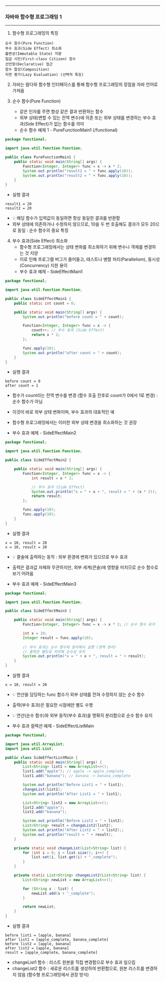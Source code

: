 -----
### 자바와 함수형 프로그래밍 1
-----
1. 함수형 프로그래밍의 특징
```
순수 함수(Pure Function)
부수 효과(Side Effect) 최소화
불변성(Immutable State) 지향
일급 시민(First-class Citizen) 함수
선언형(Declarative) 접근
함수 합성(Composition)
지연 평가(Lazy Evaluation) (선택적 특징)
```

2. 자바는 람다와 함수형 인터페이스를 통해 함수형 프로그래밍의 장점을 자바 언어로 가져옴

3. 순수 함수(Pure Function)
   - 같은 인자를 주면 항상 같은 결과 반환하는 함수
   - 외부 상태(변할 수 있는 전역 변수)에 의존 또는 외부 상태를 변경하는 부수 효과(Side Effect)가 없는 함수를 의미
   - 순수 함수 예제 1 - PureFunctionMain1 (/functional)
```java
package functional;

import java.util.function.Function;

public class PureFunctionMain1 {
    public static void main(String[] args) {
        Function<Integer, Integer> func = x -> x * 2;
        System.out.println("result1 = " + func.apply(10));
        System.out.println("result2 = " + func.apply(10));
    }
}
```
  - 실행 결과
```
result1 = 20
result2 = 20
```

  - 💡 해당 함수가 입력값이 동일하면 항상 동일한 결과를 반환함
  - 외부 상태에 의존하거나 수정하지 않으므로, 10을 두 번 호출해도 결과가 모두 20으로 동일 : 순수 함수의 중요 특징

4. 부수 효과(Side Effect) 최소화
   - 함수형 프로그래밍에서는 상태 변화를 최소화하기 위해 변수나 객체를 변경하는 것 지양
   - 이로 인해 프로그램 버그가 줄어들고, 테스트나 병렬 처리(Parallelism), 동시성(Concurrency) 지원 용이
   - 부수 효과 예제 - SideEffectMain1
```java
package functional;

import java.util.function.Function;

public class SideEffectMain1 {
    public static int count = 0;

    public static void main(String[] args) {
        System.out.println("before count = " + count);

        Function<Integer, Integer> func = x -> {
            count++; // 부수 효과 (Side Effect)
            return x * 2;
        };

        func.apply(10);
        System.out.println("after count = " + count);
    }
}
```
  - 실행 결과
```
before count = 0
after count = 1
```
  - 함수가 count라는 전역 변수를 변경 (함수 호출 전후로 count가 0에서 1로 변경) : 순수 함수가 아님
  - 이것이 바로 외부 상태 변화이며, 부수 효과의 대표적인 예
  - 함수형 프로그래밍에서는 이러한 외부 상태 변경을 최소화하는 것 권장

   - 부수 효과 예제 - SideEffectMain2
```java
package functional;

import java.util.function.Function;

public class SideEffectMain2 {

    public static void main(String[] args) {
        Function<Integer, Integer> func = x -> {
            int result = x * 2;

            // 부수 효과 (Side Effect)
            System.out.println("x = " + x + ", result = " + (x * 2));
            return result;
        };

        func.apply(10);
        func.apply(10);
    }
}
```
  - 실행 결과
```
x = 10, result = 20
x = 10, result = 20
```
  - 💡 콜솔에 출력하는 동작 : 외부 환경에 변화가 있으므로 부수 효과
  - 출력은 결과값 자체와 무관하지만, 외부 세계(콘솔)에 영향을 미치므로 순수 함수로 보기 어려움


   - 부수 효과 예제 - SideEffectMain3
```java
package functional;

import java.util.function.Function;

public class SideEffectMain3 {

    public static void main(String[] args) {
        Function<Integer, Integer> func = x -> x * 2; // 순수 함수 유지

        int x = 10;
        Integer result = func.apply(10);
        
        // 부수 효과는 순수 함수와 분리해서 실행 (영역 분리)
        // 출력은 별도로 처리해 순수성 유지
        System.out.println("x = " + x + ", result = " + result);
    }
}
```
  - 실행 결과
```
x = 10, result = 20
```

  - 💡 연산을 담당하는 func 함수가 외부 상태를 전혀 수정하지 않는 순수 함수
  - 출력(부수 효과)은 필요한 시점에만 별도 수행
  - 💡 연산(순수 함수)와 외부 동작(부수 효과)을 명확히 분리함으로 순수 함수 유지

  - 부수 효과 컬렉션 예제 - SideEffectListMain
```java
package functional;

import java.util.ArrayList;
import java.util.List;

public class SideEffectListMain {
    public static void main(String[] args) {
        List<String> list1 = new ArrayList<>();
        list1.add("apple"); // apple -> apple_complete
        list1.add("banana"); // banana -> banana_complete

        System.out.println("Before List1 = " + list1);
        changeList(list1);
        System.out.println("After List1 = " + list1);

        List<String> list2 = new ArrayList<>();
        list2.add("apple");
        list2.add("banana");

        System.out.println("Before List2 = " + list2);
        List<String> result = changeList2(list2);
        System.out.println("After List2 = " + list2);;
        System.out.println("result = " + result);
    }

    private static void changeList(List<String> list) {
        for (int i = 0; i < list.size(); i++) {
            list.set(i, list.get(i) + "_complete");
        }
    }

    private static List<String> changeList2(List<String> list) {
        List<String> newList = new ArrayList<>();

        for (String s : list) {
            newList.add(s + "_complete");
        }

        return newList;
    }
}
```
  - 실행 결과
```
before list1 = [apple, banana]
after list1 = [apple_complete, banana_complete]
before list2 = [apple, banana]
after list2 = [apple, banana]
result = [apple_complete, banana_complete]
```
  - changeList1 함수 : 리스트 원본을 직접 변경함으로 부수 효과 일으킴
  - changeList2 함수 : 새로운 리스트를 생성하여 반환함으로, 원본 리스트를 변경하지 않음 (함수형 프로그래밍에서 권장 방식)

